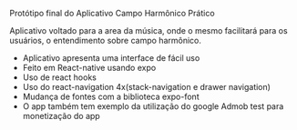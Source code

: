 Protótipo final do Aplicativo Campo Harmônico Prático

Aplicativo voltado para a area da música, onde o mesmo facilitará para os usuários, o entendimento sobre campo harmônico.

- Aplicativo apresenta uma interface de fácil uso
- Feito em React-native usando expo
- Uso de react hooks
- Uso do react-navigation 4x(stack-navigation e drawer navigation)
- Mudança de fontes com a biblioteca expo-font
- O app também tem exemplo da utilização do google Admob test para monetização do app
